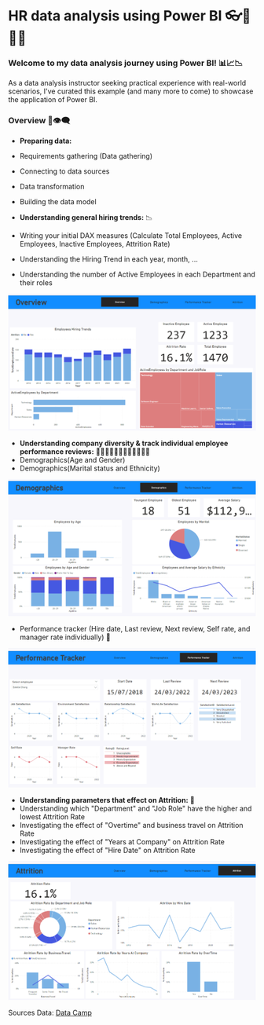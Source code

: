 # HR data analysis using Power BI 👓🔎💡📒

### Welcome to my data analysis journey using Power BI! 📊📈📉

As a data analysis instructor seeking practical experience with real-world scenarios, I've curated this example (and many more to come) to showcase the application of Power BI.

### Overview 💬👁️‍🗨️

- **Preparing data:**
- Requirements gathering (Data gathering)
- Connecting to data sources
- Data transformation
- Building the data model

- **Understanding general hiring trends:** 📉
- Writing your initial DAX measures (Calculate Total Employees, Active Employees, Inactive Employees, Attrition Rate)
- Understanding the Hiring Trend in each year, month, ...
- Understanding the number of Active Employees in each Department and their roles

![ScreenShot Overview](docs/img/overview.png)

- **Understanding company diversity & track individual employee performance reviews:** 👩🏻👨🏻👩🏾‍🦱👨🏻‍🦽🤶🏻
- Demographics(Age and Gender)
- Demographics(Marital status and Ethnicity)

![ScreenShot Demographics](docs/img/Demographics.png)

- Performance tracker (Hire date, Last review, Next review, Self rate, and manager rate individually) 📆

![ScreenShot PerformanceTracker](docs/img/performanceTracker.png)

- **Understanding parameters that effect on Attrition:** 🥴
- Understanding which "Department" and "Job Role" have the higher and lowest Attrition Rate
- Investigating the effect of "Overtime" and business travel on Attrition Rate
- Investigating the effect of "Years at Company" on Attrition Rate
- Investigating the effect of "Hire Date" on Attrition Rate

![ScreenShot Attrition](docs/img/attrition.png)


Sources Data: [Data Camp](https://app.datacamp.com/)
